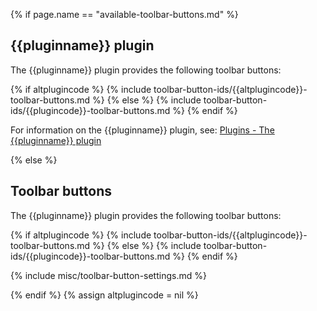 {% if page.name == "available-toolbar-buttons.md" %}
## {{pluginname}} plugin

The {{pluginname}} plugin provides the following toolbar buttons:

{% if altplugincode %}
{% include toolbar-button-ids/{{altplugincode}}-toolbar-buttons.md %}
{% else %}
{% include toolbar-button-ids/{{plugincode}}-toolbar-buttons.md %}
{% endif %}

For information on the {{pluginname}} plugin, see: [Plugins - The {{pluginname}} plugin]({{site.baseurl}}/plugins-ref/{{plugincategory}}/{{plugincode}}/)

{% else %}
## Toolbar buttons

The {{pluginname}} plugin provides the following toolbar buttons:

{% if altplugincode %}
{% include toolbar-button-ids/{{altplugincode}}-toolbar-buttons.md %}
{% else %}
{% include toolbar-button-ids/{{plugincode}}-toolbar-buttons.md %}
{% endif %}

{% include misc/toolbar-button-settings.md %}

{% endif %}
{% assign altplugincode = nil %}
